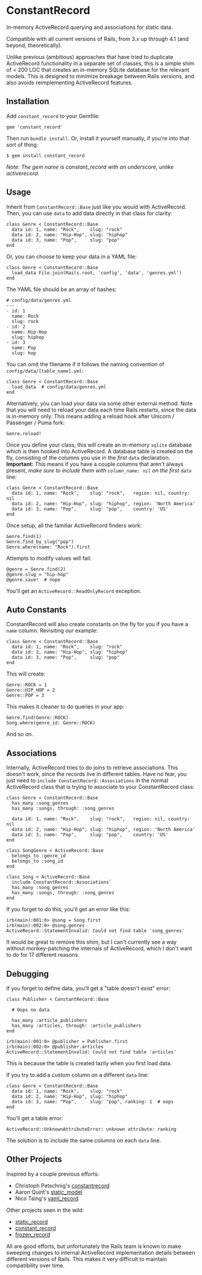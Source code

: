 # ConstantRecord

In-memory ActiveRecord querying and associations for static data.

Compatible with all current versions of Rails, from 3.x up through 4.1
(and beyond, theoretically).

Unlike previous (ambitious) approaches that have tried to duplicate ActiveRecord
functionality in a separate set of classes, this is a simple shim of < 200 LOC
that creates an in-memory SQLite database for the relevant models.  This is designed
to minimize breakage between Rails versions, and also avoids reimplementing ActiveRecord
features.

## Installation

Add `constant_record` to your Gemfile:

    gem 'constant_record'

Then run `bundle install`. Or, install it yourself manually, if you're into that sort of thing:

    $ gem install constant_record

*Note: The gem name is constant_record with an underscore, unlike activerecord.*

## Usage

Inherit from `ConstantRecord::Base` just like you would with ActiveRecord.
Then, you can use `data` to add data directly in that class for clarity:

    class Genre < ConstantRecord::Base
      data id: 1, name: "Rock",    slug: "rock"
      data id: 2, name: "Hip-Hop", slug: "hiphop"
      data id: 3, name: "Pop",     slug: "pop"
    end

Or, you can choose to keep your data in a YAML file:

    class Genre < ConstantRecord::Base
      load_data File.join(Rails.root, 'config', 'data', 'genres.yml')
    end

The YAML file should be an array of hashes:

    # config/data/genres.yml
    ---
    - id: 1
      name: Rock
      slug: rock
    - id: 2
      name: Hip-Hop
      slug: hiphop
    - id: 3
      name: Pop
      slug: hop

You can omit the filename if it follows the naming convention of `config/data/[table_name].yml`:

    class Genre < ConstantRecord::Base
      load_data  # config/data/genres.yml
    end

Alternatively, you can load your data via some other external method.  Note that you will need
to reload your data each time Rails restarts, since the data is in-memory only.  This means
adding a reload hook after Unicorn / Passenger / Puma fork:

    Genre.reload!

Once you define your class, this will create an in-memory `sqlite` database which is then
hooked into ActiveRecord.  A database table is created on the fly, consisting of the columns
you use in the *first* `data` declaration.  **Important:** This means if you have a couple
columns that aren't always present, *make sure to include them with `column_name: nil` on
the first `data` line:*

    class Genre < ConstantRecord::Base
      data id: 1, name: "Rock",    slug: "rock",   region: nil, country: nil
      data id: 2, name: "Hip-Hop", slug: "hiphop", region: 'North America'
      data id: 3, name: "Pop",     slug: "pop",    country: 'US'
    end

Once setup, all the familiar ActiveRecord finders work:

    Genre.find(1)
    Genre.find_by_slug("pop")
    Genre.where(name: "Rock").first

Attempts to modify values will fail:

    @genre = Genre.find(2)
    @genre.slug = "hip-hop"
    @genre.save!  # nope

You'll get an `ActiveRecord::ReadOnlyRecord` exception.

## Auto Constants

ConstantRecord will also create constants on the fly for you if you have a `name` column.
Revisiting our example:

    class Genre < ConstantRecord::Base
      data id: 1, name: "Rock",    slug: "rock"
      data id: 2, name: "Hip-Hop", slug: "hiphop"
      data id: 3, name: "Pop",     slug: "pop"
    end

This will create:

    Genre::ROCK = 1
    Genre::HIP_HOP = 2
    Genre::POP = 3

This makes it cleaner to do queries in your app:

    Genre.find(Genre::ROCK)
    Song.where(genre_id: Genre::ROCK)

And so on.

## Associations

Internally, ActiveRecord tries to do joins to retrieve associations.  This doesn't work, since
the records live in different tables.  Have no fear, you just need to `include ConstantRecord::Associations`
in the normal ActiveRecord class that is trying to associate to your ConstantRecord class:

    class Genre < ConstantRecord::Base
      has_many :song_genres
      has_many :songs, through: :song_genres

      data id: 1, name: "Rock",    slug: "rock",   region: nil, country: nil
      data id: 2, name: "Hip-Hop", slug: "hiphop", region: 'North America'
      data id: 3, name: "Pop",     slug: "pop",    country: 'US'
    end

    class SongGenre < ActiveRecord::Base
      belongs_to :genre_id
      belongs_to :song_id
    end

    class Song < ActiveRecord::Base
      include ConstantRecord::Associations`
      has_many :song_genres
      has_many :songs, through: :song_genres
    end

If you forget to do this, you'll get an error like this:

    irb(main):001:0> @song = Song.first
    irb(main):002:0> @song.genres
    ActiveRecord::StatementInvalid: Could not find table 'song_genres'

It would be great to remove this shim, but I can't currently see a way without monkey-patching
the internals of ActiveRecord, which I don't want to do for 17 different reasons.

## Debugging

If you forget to define data, you'll get a "table doesn't exist" error:

    class Publisher < ConstantRecord::Base

      # Oops no data

      has_many :article_publishers
      has_many :articles, through: :article_publishers
    end

    irb(main):001:0> @publisher = Publisher.first
    irb(main):002:0> @publisher.articles
    ActiveRecord::StatementInvalid: Could not find table 'articles'

This is because the table is created lazily when you first load data.

If you try to add a custom column on a different `data` line:

    class Genre < ConstantRecord::Base
      data id: 1, name: "Rock",    slug: "rock"
      data id: 2, name: "Hip-Hop", slug: "hiphop"
      data id: 3, name: "Pop",     slug: "pop", ranking: 1  # oops
    end

You'll get a table error:

    ActiveRecord::UnknownAttributeError: unknown attribute: ranking

The solution is to include the same columns on each `data` line.

## Other Projects

Inspired by a couple previous efforts:

* Christoph Petschnig's [constantrecord](https://github.com/cpetschnig/constantrecord)
* Aaron Quint's [static_model](https://github.com/quirkey/static_model)
* Nico Taing's [yaml_record](https://github.com/nicotaing/yaml_record)

Other projects seen in the wild:

* [static_record](https://github.com/dejan/static_record)
* [constant_record](https://github.com/topdan/constant_record)
* [frozen_record](https://github.com/byroot/frozen_record)

All are good efforts, but unfortunately the Rails team is known to make sweeping
changes to internal ActiveRecord implementation details between different versions
of Rails.  This makes it very difficult to maintain compatibility over time.
